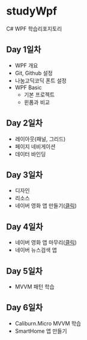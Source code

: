 # studyWpf
C# WPF 학습리포지토리

## Day 1일차
 - WPF 개요
 - Git, Github 설정
 - 나눔고딕코딕 폰트 설정
 - WPF Basic
    - 기본 프로젝트
    - 윈폼과 비교

## Day 2일차
 - 레이아웃(패널, 그리드)
 - 페이지 네비게이션
 - 데이터 바인딩

## Day 3일차
 - 디자인
 - 리소스
 - 네이버 영화 앱 만들기([클릭](https://github.com/osora33/studyWpf/tree/main/portpolio))

## Day 4일차
 - 네이버 영화 앱 마무리([클릭](https://github.com/osora33/studyWpf/tree/main/portpolio))
 - 네이버 뉴스검색 앱

## Day 5일차
 - MVVM 패턴 학습

## Day 6일차
 - Caliburn.Micro MVVM 학습
 - SmartHome 앱 만들기
